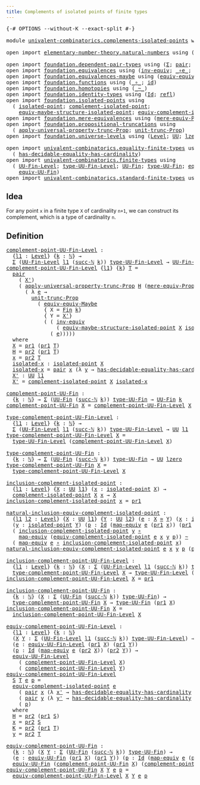 ```yaml
---
title: Complements of isolated points of finite types
---
```


<pre class="Agda"><a id="72" class="Symbol">{-#</a> <a id="76" class="Keyword">OPTIONS</a> <a id="84" class="Pragma">--without-K</a> <a id="96" class="Pragma">--exact-split</a> <a id="110" class="Symbol">#-}</a>

<a id="115" class="Keyword">module</a> <a id="122" href="univalent-combinatorics.complements-isolated-points.html" class="Module">univalent-combinatorics.complements-isolated-points</a> <a id="174" class="Keyword">where</a>

<a id="181" class="Keyword">open</a> <a id="186" class="Keyword">import</a> <a id="193" href="elementary-number-theory.natural-numbers.html" class="Module">elementary-number-theory.natural-numbers</a> <a id="234" class="Keyword">using</a> <a id="240" class="Symbol">(</a><a id="241" href="elementary-number-theory.natural-numbers.html#1444" class="Datatype">ℕ</a><a id="242" class="Symbol">;</a> <a id="244" href="elementary-number-theory.natural-numbers.html#1465" class="InductiveConstructor">zero-ℕ</a><a id="250" class="Symbol">;</a> <a id="252" href="elementary-number-theory.natural-numbers.html#1478" class="InductiveConstructor">succ-ℕ</a><a id="258" class="Symbol">)</a>

<a id="261" class="Keyword">open</a> <a id="266" class="Keyword">import</a> <a id="273" href="foundation.dependent-pair-types.html" class="Module">foundation.dependent-pair-types</a> <a id="305" class="Keyword">using</a> <a id="311" class="Symbol">(</a><a id="312" href="foundation-core.dependent-pair-types.html#502" class="Record">Σ</a><a id="313" class="Symbol">;</a> <a id="315" href="foundation-core.dependent-pair-types.html#575" class="InductiveConstructor">pair</a><a id="319" class="Symbol">;</a> <a id="321" href="foundation-core.dependent-pair-types.html#592" class="Field">pr1</a><a id="324" class="Symbol">;</a> <a id="326" href="foundation-core.dependent-pair-types.html#604" class="Field">pr2</a><a id="329" class="Symbol">)</a>
<a id="331" class="Keyword">open</a> <a id="336" class="Keyword">import</a> <a id="343" href="foundation.equivalences.html" class="Module">foundation.equivalences</a> <a id="367" class="Keyword">using</a> <a id="373" class="Symbol">(</a><a id="374" href="foundation-core.equivalences.html#5707" class="Function">inv-equiv</a><a id="383" class="Symbol">;</a> <a id="385" href="foundation-core.equivalences.html#7843" class="Function Operator">_∘e_</a><a id="389" class="Symbol">;</a> <a id="391" href="foundation-core.equivalences.html#1607" class="Function Operator">_≃_</a><a id="394" class="Symbol">;</a> <a id="396" href="foundation-core.equivalences.html#1807" class="Function">map-equiv</a><a id="405" class="Symbol">)</a>
<a id="407" class="Keyword">open</a> <a id="412" class="Keyword">import</a> <a id="419" href="foundation.equivalences-maybe.html" class="Module">foundation.equivalences-maybe</a> <a id="449" class="Keyword">using</a> <a id="455" class="Symbol">(</a><a id="456" href="foundation.equivalences-maybe.html#15538" class="Function">equiv-equiv-Maybe</a><a id="473" class="Symbol">)</a>
<a id="475" class="Keyword">open</a> <a id="480" class="Keyword">import</a> <a id="487" href="foundation.functions.html" class="Module">foundation.functions</a> <a id="508" class="Keyword">using</a> <a id="514" class="Symbol">(</a><a id="515" href="foundation-core.functions.html#407" class="Function Operator">_∘_</a><a id="518" class="Symbol">;</a> <a id="520" href="foundation-core.functions.html#309" class="Function">id</a><a id="522" class="Symbol">)</a>
<a id="524" class="Keyword">open</a> <a id="529" class="Keyword">import</a> <a id="536" href="foundation.homotopies.html" class="Module">foundation.homotopies</a> <a id="558" class="Keyword">using</a> <a id="564" class="Symbol">(</a><a id="565" href="foundation-core.homotopies.html#467" class="Function Operator">_~_</a><a id="568" class="Symbol">)</a>
<a id="570" class="Keyword">open</a> <a id="575" class="Keyword">import</a> <a id="582" href="foundation.identity-types.html" class="Module">foundation.identity-types</a> <a id="608" class="Keyword">using</a> <a id="614" class="Symbol">(</a><a id="615" href="foundation-core.identity-types.html#641" class="Datatype">Id</a><a id="617" class="Symbol">;</a> <a id="619" href="foundation-core.identity-types.html#694" class="InductiveConstructor">refl</a><a id="623" class="Symbol">)</a>
<a id="625" class="Keyword">open</a> <a id="630" class="Keyword">import</a> <a id="637" href="foundation.isolated-points.html" class="Module">foundation.isolated-points</a> <a id="664" class="Keyword">using</a>
  <a id="672" class="Symbol">(</a> <a id="674" href="foundation.isolated-points.html#2324" class="Function">isolated-point</a><a id="688" class="Symbol">;</a> <a id="690" href="foundation.isolated-points.html#2460" class="Function">complement-isolated-point</a><a id="715" class="Symbol">;</a>
    <a id="721" href="foundation.isolated-points.html#11473" class="Function">equiv-maybe-structure-isolated-point</a><a id="757" class="Symbol">;</a> <a id="759" href="foundation.isolated-points.html#12006" class="Function">equiv-complement-isolated-point</a><a id="790" class="Symbol">)</a>
<a id="792" class="Keyword">open</a> <a id="797" class="Keyword">import</a> <a id="804" href="foundation.mere-equivalences.html" class="Module">foundation.mere-equivalences</a> <a id="833" class="Keyword">using</a> <a id="839" class="Symbol">(</a><a id="840" href="foundation.mere-equivalences.html#1292" class="Function">mere-equiv-Prop</a><a id="855" class="Symbol">)</a>
<a id="857" class="Keyword">open</a> <a id="862" class="Keyword">import</a> <a id="869" href="foundation.propositional-truncations.html" class="Module">foundation.propositional-truncations</a> <a id="906" class="Keyword">using</a>
  <a id="914" class="Symbol">(</a> <a id="916" href="foundation.propositional-truncations.html#5581" class="Function">apply-universal-property-trunc-Prop</a><a id="951" class="Symbol">;</a> <a id="953" href="foundation.propositional-truncations.html#2096" class="Function">unit-trunc-Prop</a><a id="968" class="Symbol">)</a>
<a id="970" class="Keyword">open</a> <a id="975" class="Keyword">import</a> <a id="982" href="foundation.universe-levels.html" class="Module">foundation.universe-levels</a> <a id="1009" class="Keyword">using</a> <a id="1015" class="Symbol">(</a><a id="1016" href="Agda.Primitive.html#597" class="Postulate">Level</a><a id="1021" class="Symbol">;</a> <a id="1023" href="foundation-core.universe-levels.html#222" class="Primitive">UU</a><a id="1025" class="Symbol">;</a> <a id="1027" href="Agda.Primitive.html#764" class="Primitive">lzero</a><a id="1032" class="Symbol">)</a>

<a id="1035" class="Keyword">open</a> <a id="1040" class="Keyword">import</a> <a id="1047" href="univalent-combinatorics.equality-finite-types.html" class="Module">univalent-combinatorics.equality-finite-types</a> <a id="1093" class="Keyword">using</a>
  <a id="1101" class="Symbol">(</a> <a id="1103" href="univalent-combinatorics.equality-finite-types.html#2869" class="Function">has-decidable-equality-has-cardinality</a><a id="1141" class="Symbol">)</a>
<a id="1143" class="Keyword">open</a> <a id="1148" class="Keyword">import</a> <a id="1155" href="univalent-combinatorics.finite-types.html" class="Module">univalent-combinatorics.finite-types</a> <a id="1192" class="Keyword">using</a>
  <a id="1200" class="Symbol">(</a> <a id="1202" href="univalent-combinatorics.finite-types.html#4620" class="Function">UU-Fin-Level</a><a id="1214" class="Symbol">;</a> <a id="1216" href="univalent-combinatorics.finite-types.html#4715" class="Function">type-UU-Fin-Level</a><a id="1233" class="Symbol">;</a> <a id="1235" href="univalent-combinatorics.finite-types.html#5061" class="Function">UU-Fin</a><a id="1241" class="Symbol">;</a> <a id="1243" href="univalent-combinatorics.finite-types.html#5123" class="Function">type-UU-Fin</a><a id="1254" class="Symbol">;</a> <a id="1256" href="univalent-combinatorics.finite-types.html#15948" class="Function">equiv-UU-Fin-Level</a><a id="1274" class="Symbol">;</a>
    <a id="1280" href="univalent-combinatorics.finite-types.html#17390" class="Function">equiv-UU-Fin</a><a id="1292" class="Symbol">)</a>
<a id="1294" class="Keyword">open</a> <a id="1299" class="Keyword">import</a> <a id="1306" href="univalent-combinatorics.standard-finite-types.html" class="Module">univalent-combinatorics.standard-finite-types</a> <a id="1352" class="Keyword">using</a> <a id="1358" class="Symbol">(</a><a id="1359" href="univalent-combinatorics.standard-finite-types.html#2085" class="Function">Fin</a><a id="1362" class="Symbol">)</a>
</pre>
## Idea

For any point `x` in a finite type `X` of cardinality `n+1`, we can construct its complement, which is a type of cardinality `n`.

## Definition

<pre class="Agda"><a id="complement-point-UU-Fin-Level"></a><a id="1532" href="univalent-combinatorics.complements-isolated-points.html#1532" class="Function">complement-point-UU-Fin-Level</a> <a id="1562" class="Symbol">:</a>
  <a id="1566" class="Symbol">{</a><a id="1567" href="univalent-combinatorics.complements-isolated-points.html#1567" class="Bound">l1</a> <a id="1570" class="Symbol">:</a> <a id="1572" href="Agda.Primitive.html#597" class="Postulate">Level</a><a id="1577" class="Symbol">}</a> <a id="1579" class="Symbol">{</a><a id="1580" href="univalent-combinatorics.complements-isolated-points.html#1580" class="Bound">k</a> <a id="1582" class="Symbol">:</a> <a id="1584" href="elementary-number-theory.natural-numbers.html#1444" class="Datatype">ℕ</a><a id="1585" class="Symbol">}</a> <a id="1587" class="Symbol">→</a>
  <a id="1591" href="foundation-core.dependent-pair-types.html#502" class="Record">Σ</a> <a id="1593" class="Symbol">(</a><a id="1594" href="univalent-combinatorics.finite-types.html#4620" class="Function">UU-Fin-Level</a> <a id="1607" href="univalent-combinatorics.complements-isolated-points.html#1567" class="Bound">l1</a> <a id="1610" class="Symbol">(</a><a id="1611" href="elementary-number-theory.natural-numbers.html#1478" class="InductiveConstructor">succ-ℕ</a> <a id="1618" href="univalent-combinatorics.complements-isolated-points.html#1580" class="Bound">k</a><a id="1619" class="Symbol">))</a> <a id="1622" href="univalent-combinatorics.finite-types.html#4715" class="Function">type-UU-Fin-Level</a> <a id="1640" class="Symbol">→</a> <a id="1642" href="univalent-combinatorics.finite-types.html#4620" class="Function">UU-Fin-Level</a> <a id="1655" href="univalent-combinatorics.complements-isolated-points.html#1567" class="Bound">l1</a> <a id="1658" href="univalent-combinatorics.complements-isolated-points.html#1580" class="Bound">k</a>
<a id="1660" href="univalent-combinatorics.complements-isolated-points.html#1532" class="Function">complement-point-UU-Fin-Level</a> <a id="1690" class="Symbol">{</a><a id="1691" href="univalent-combinatorics.complements-isolated-points.html#1691" class="Bound">l1</a><a id="1693" class="Symbol">}</a> <a id="1695" class="Symbol">{</a><a id="1696" href="univalent-combinatorics.complements-isolated-points.html#1696" class="Bound">k</a><a id="1697" class="Symbol">}</a> <a id="1699" href="univalent-combinatorics.complements-isolated-points.html#1699" class="Bound">T</a> <a id="1701" class="Symbol">=</a>
  <a id="1705" href="foundation-core.dependent-pair-types.html#575" class="InductiveConstructor">pair</a>
    <a id="1714" class="Symbol">(</a> <a id="1716" href="univalent-combinatorics.complements-isolated-points.html#2195" class="Function">X&#39;</a><a id="1718" class="Symbol">)</a>
    <a id="1724" class="Symbol">(</a> <a id="1726" href="foundation.propositional-truncations.html#5581" class="Function">apply-universal-property-trunc-Prop</a> <a id="1762" href="univalent-combinatorics.complements-isolated-points.html#2058" class="Function">H</a> <a id="1764" class="Symbol">(</a><a id="1765" href="foundation.mere-equivalences.html#1292" class="Function">mere-equiv-Prop</a> <a id="1781" class="Symbol">(</a><a id="1782" href="univalent-combinatorics.standard-finite-types.html#2085" class="Function">Fin</a> <a id="1786" href="univalent-combinatorics.complements-isolated-points.html#1696" class="Bound">k</a><a id="1787" class="Symbol">)</a> <a id="1789" href="univalent-combinatorics.complements-isolated-points.html#2195" class="Function">X&#39;</a><a id="1791" class="Symbol">)</a>
      <a id="1799" class="Symbol">(</a> <a id="1801" class="Symbol">λ</a> <a id="1803" href="univalent-combinatorics.complements-isolated-points.html#1803" class="Bound">e</a> <a id="1805" class="Symbol">→</a>
        <a id="1815" href="foundation.propositional-truncations.html#2096" class="Function">unit-trunc-Prop</a>
          <a id="1841" class="Symbol">(</a> <a id="1843" href="foundation.equivalences-maybe.html#15538" class="Function">equiv-equiv-Maybe</a>
            <a id="1873" class="Symbol">{</a> <a id="1875" class="Argument">X</a> <a id="1877" class="Symbol">=</a> <a id="1879" href="univalent-combinatorics.standard-finite-types.html#2085" class="Function">Fin</a> <a id="1883" href="univalent-combinatorics.complements-isolated-points.html#1696" class="Bound">k</a><a id="1884" class="Symbol">}</a>
            <a id="1898" class="Symbol">{</a> <a id="1900" class="Argument">Y</a> <a id="1902" class="Symbol">=</a> <a id="1904" href="univalent-combinatorics.complements-isolated-points.html#2195" class="Function">X&#39;</a><a id="1906" class="Symbol">}</a>
            <a id="1920" class="Symbol">(</a> <a id="1922" class="Symbol">(</a> <a id="1924" href="foundation-core.equivalences.html#5707" class="Function">inv-equiv</a>
                <a id="1950" class="Symbol">(</a> <a id="1952" href="foundation.isolated-points.html#11473" class="Function">equiv-maybe-structure-isolated-point</a> <a id="1989" href="univalent-combinatorics.complements-isolated-points.html#2040" class="Function">X</a> <a id="1991" href="univalent-combinatorics.complements-isolated-points.html#2088" class="Function">isolated-x</a><a id="2001" class="Symbol">))</a> <a id="2004" href="foundation-core.equivalences.html#7843" class="Function Operator">∘e</a>
              <a id="2021" class="Symbol">(</a> <a id="2023" href="univalent-combinatorics.complements-isolated-points.html#1803" class="Bound">e</a><a id="2024" class="Symbol">)))))</a>
  <a id="2032" class="Keyword">where</a>
  <a id="2040" href="univalent-combinatorics.complements-isolated-points.html#2040" class="Function">X</a> <a id="2042" class="Symbol">=</a> <a id="2044" href="foundation-core.dependent-pair-types.html#592" class="Field">pr1</a> <a id="2048" class="Symbol">(</a><a id="2049" href="foundation-core.dependent-pair-types.html#592" class="Field">pr1</a> <a id="2053" href="univalent-combinatorics.complements-isolated-points.html#1699" class="Bound">T</a><a id="2054" class="Symbol">)</a>
  <a id="2058" href="univalent-combinatorics.complements-isolated-points.html#2058" class="Function">H</a> <a id="2060" class="Symbol">=</a> <a id="2062" href="foundation-core.dependent-pair-types.html#604" class="Field">pr2</a> <a id="2066" class="Symbol">(</a><a id="2067" href="foundation-core.dependent-pair-types.html#592" class="Field">pr1</a> <a id="2071" href="univalent-combinatorics.complements-isolated-points.html#1699" class="Bound">T</a><a id="2072" class="Symbol">)</a>
  <a id="2076" href="univalent-combinatorics.complements-isolated-points.html#2076" class="Function">x</a> <a id="2078" class="Symbol">=</a> <a id="2080" href="foundation-core.dependent-pair-types.html#604" class="Field">pr2</a> <a id="2084" href="univalent-combinatorics.complements-isolated-points.html#1699" class="Bound">T</a>
  <a id="2088" href="univalent-combinatorics.complements-isolated-points.html#2088" class="Function">isolated-x</a> <a id="2099" class="Symbol">:</a> <a id="2101" href="foundation.isolated-points.html#2324" class="Function">isolated-point</a> <a id="2116" href="univalent-combinatorics.complements-isolated-points.html#2040" class="Function">X</a>
  <a id="2120" href="univalent-combinatorics.complements-isolated-points.html#2088" class="Function">isolated-x</a> <a id="2131" class="Symbol">=</a> <a id="2133" href="foundation-core.dependent-pair-types.html#575" class="InductiveConstructor">pair</a> <a id="2138" href="univalent-combinatorics.complements-isolated-points.html#2076" class="Function">x</a> <a id="2140" class="Symbol">(λ</a> <a id="2143" href="univalent-combinatorics.complements-isolated-points.html#2143" class="Bound">y</a> <a id="2145" class="Symbol">→</a> <a id="2147" href="univalent-combinatorics.equality-finite-types.html#2869" class="Function">has-decidable-equality-has-cardinality</a> <a id="2186" href="univalent-combinatorics.complements-isolated-points.html#2058" class="Function">H</a> <a id="2188" href="univalent-combinatorics.complements-isolated-points.html#2076" class="Function">x</a> <a id="2190" href="univalent-combinatorics.complements-isolated-points.html#2143" class="Bound">y</a><a id="2191" class="Symbol">)</a>
  <a id="2195" href="univalent-combinatorics.complements-isolated-points.html#2195" class="Function">X&#39;</a> <a id="2198" class="Symbol">:</a> <a id="2200" href="foundation-core.universe-levels.html#222" class="Primitive">UU</a> <a id="2203" href="univalent-combinatorics.complements-isolated-points.html#1691" class="Bound">l1</a>
  <a id="2208" href="univalent-combinatorics.complements-isolated-points.html#2195" class="Function">X&#39;</a> <a id="2211" class="Symbol">=</a> <a id="2213" href="foundation.isolated-points.html#2460" class="Function">complement-isolated-point</a> <a id="2239" href="univalent-combinatorics.complements-isolated-points.html#2040" class="Function">X</a> <a id="2241" href="univalent-combinatorics.complements-isolated-points.html#2088" class="Function">isolated-x</a>

<a id="complement-point-UU-Fin"></a><a id="2253" href="univalent-combinatorics.complements-isolated-points.html#2253" class="Function">complement-point-UU-Fin</a> <a id="2277" class="Symbol">:</a>
  <a id="2281" class="Symbol">{</a><a id="2282" href="univalent-combinatorics.complements-isolated-points.html#2282" class="Bound">k</a> <a id="2284" class="Symbol">:</a> <a id="2286" href="elementary-number-theory.natural-numbers.html#1444" class="Datatype">ℕ</a><a id="2287" class="Symbol">}</a> <a id="2289" class="Symbol">→</a> <a id="2291" href="foundation-core.dependent-pair-types.html#502" class="Record">Σ</a> <a id="2293" class="Symbol">(</a><a id="2294" href="univalent-combinatorics.finite-types.html#5061" class="Function">UU-Fin</a> <a id="2301" class="Symbol">(</a><a id="2302" href="elementary-number-theory.natural-numbers.html#1478" class="InductiveConstructor">succ-ℕ</a> <a id="2309" href="univalent-combinatorics.complements-isolated-points.html#2282" class="Bound">k</a><a id="2310" class="Symbol">))</a> <a id="2313" href="univalent-combinatorics.finite-types.html#5123" class="Function">type-UU-Fin</a> <a id="2325" class="Symbol">→</a> <a id="2327" href="univalent-combinatorics.finite-types.html#5061" class="Function">UU-Fin</a> <a id="2334" href="univalent-combinatorics.complements-isolated-points.html#2282" class="Bound">k</a>
<a id="2336" href="univalent-combinatorics.complements-isolated-points.html#2253" class="Function">complement-point-UU-Fin</a> <a id="2360" href="univalent-combinatorics.complements-isolated-points.html#2360" class="Bound">X</a> <a id="2362" class="Symbol">=</a> <a id="2364" href="univalent-combinatorics.complements-isolated-points.html#1532" class="Function">complement-point-UU-Fin-Level</a> <a id="2394" href="univalent-combinatorics.complements-isolated-points.html#2360" class="Bound">X</a>

<a id="type-complement-point-UU-Fin-Level"></a><a id="2397" href="univalent-combinatorics.complements-isolated-points.html#2397" class="Function">type-complement-point-UU-Fin-Level</a> <a id="2432" class="Symbol">:</a>
  <a id="2436" class="Symbol">{</a><a id="2437" href="univalent-combinatorics.complements-isolated-points.html#2437" class="Bound">l1</a> <a id="2440" class="Symbol">:</a> <a id="2442" href="Agda.Primitive.html#597" class="Postulate">Level</a><a id="2447" class="Symbol">}</a> <a id="2449" class="Symbol">{</a><a id="2450" href="univalent-combinatorics.complements-isolated-points.html#2450" class="Bound">k</a> <a id="2452" class="Symbol">:</a> <a id="2454" href="elementary-number-theory.natural-numbers.html#1444" class="Datatype">ℕ</a><a id="2455" class="Symbol">}</a> <a id="2457" class="Symbol">→</a>
  <a id="2461" href="foundation-core.dependent-pair-types.html#502" class="Record">Σ</a> <a id="2463" class="Symbol">(</a><a id="2464" href="univalent-combinatorics.finite-types.html#4620" class="Function">UU-Fin-Level</a> <a id="2477" href="univalent-combinatorics.complements-isolated-points.html#2437" class="Bound">l1</a> <a id="2480" class="Symbol">(</a><a id="2481" href="elementary-number-theory.natural-numbers.html#1478" class="InductiveConstructor">succ-ℕ</a> <a id="2488" href="univalent-combinatorics.complements-isolated-points.html#2450" class="Bound">k</a><a id="2489" class="Symbol">))</a> <a id="2492" href="univalent-combinatorics.finite-types.html#4715" class="Function">type-UU-Fin-Level</a> <a id="2510" class="Symbol">→</a> <a id="2512" href="foundation-core.universe-levels.html#222" class="Primitive">UU</a> <a id="2515" href="univalent-combinatorics.complements-isolated-points.html#2437" class="Bound">l1</a>
<a id="2518" href="univalent-combinatorics.complements-isolated-points.html#2397" class="Function">type-complement-point-UU-Fin-Level</a> <a id="2553" href="univalent-combinatorics.complements-isolated-points.html#2553" class="Bound">X</a> <a id="2555" class="Symbol">=</a>
  <a id="2559" href="univalent-combinatorics.finite-types.html#4715" class="Function">type-UU-Fin-Level</a> <a id="2577" class="Symbol">(</a><a id="2578" href="univalent-combinatorics.complements-isolated-points.html#1532" class="Function">complement-point-UU-Fin-Level</a> <a id="2608" href="univalent-combinatorics.complements-isolated-points.html#2553" class="Bound">X</a><a id="2609" class="Symbol">)</a>

<a id="type-complement-point-UU-Fin"></a><a id="2612" href="univalent-combinatorics.complements-isolated-points.html#2612" class="Function">type-complement-point-UU-Fin</a> <a id="2641" class="Symbol">:</a>
  <a id="2645" class="Symbol">{</a><a id="2646" href="univalent-combinatorics.complements-isolated-points.html#2646" class="Bound">k</a> <a id="2648" class="Symbol">:</a> <a id="2650" href="elementary-number-theory.natural-numbers.html#1444" class="Datatype">ℕ</a><a id="2651" class="Symbol">}</a> <a id="2653" class="Symbol">→</a> <a id="2655" href="foundation-core.dependent-pair-types.html#502" class="Record">Σ</a> <a id="2657" class="Symbol">(</a><a id="2658" href="univalent-combinatorics.finite-types.html#5061" class="Function">UU-Fin</a> <a id="2665" class="Symbol">(</a><a id="2666" href="elementary-number-theory.natural-numbers.html#1478" class="InductiveConstructor">succ-ℕ</a> <a id="2673" href="univalent-combinatorics.complements-isolated-points.html#2646" class="Bound">k</a><a id="2674" class="Symbol">))</a> <a id="2677" href="univalent-combinatorics.finite-types.html#5123" class="Function">type-UU-Fin</a> <a id="2689" class="Symbol">→</a> <a id="2691" href="foundation-core.universe-levels.html#222" class="Primitive">UU</a> <a id="2694" href="Agda.Primitive.html#764" class="Primitive">lzero</a>
<a id="2700" href="univalent-combinatorics.complements-isolated-points.html#2612" class="Function">type-complement-point-UU-Fin</a> <a id="2729" href="univalent-combinatorics.complements-isolated-points.html#2729" class="Bound">X</a> <a id="2731" class="Symbol">=</a>
  <a id="2735" href="univalent-combinatorics.complements-isolated-points.html#2397" class="Function">type-complement-point-UU-Fin-Level</a> <a id="2770" href="univalent-combinatorics.complements-isolated-points.html#2729" class="Bound">X</a>

<a id="inclusion-complement-isolated-point"></a><a id="2773" href="univalent-combinatorics.complements-isolated-points.html#2773" class="Function">inclusion-complement-isolated-point</a> <a id="2809" class="Symbol">:</a>
  <a id="2813" class="Symbol">{</a><a id="2814" href="univalent-combinatorics.complements-isolated-points.html#2814" class="Bound">l1</a> <a id="2817" class="Symbol">:</a> <a id="2819" href="Agda.Primitive.html#597" class="Postulate">Level</a><a id="2824" class="Symbol">}</a> <a id="2826" class="Symbol">{</a><a id="2827" href="univalent-combinatorics.complements-isolated-points.html#2827" class="Bound">X</a> <a id="2829" class="Symbol">:</a> <a id="2831" href="foundation-core.universe-levels.html#222" class="Primitive">UU</a> <a id="2834" href="univalent-combinatorics.complements-isolated-points.html#2814" class="Bound">l1</a><a id="2836" class="Symbol">}</a> <a id="2838" class="Symbol">(</a><a id="2839" href="univalent-combinatorics.complements-isolated-points.html#2839" class="Bound">x</a> <a id="2841" class="Symbol">:</a> <a id="2843" href="foundation.isolated-points.html#2324" class="Function">isolated-point</a> <a id="2858" href="univalent-combinatorics.complements-isolated-points.html#2827" class="Bound">X</a><a id="2859" class="Symbol">)</a> <a id="2861" class="Symbol">→</a>
  <a id="2865" href="foundation.isolated-points.html#2460" class="Function">complement-isolated-point</a> <a id="2891" href="univalent-combinatorics.complements-isolated-points.html#2827" class="Bound">X</a> <a id="2893" href="univalent-combinatorics.complements-isolated-points.html#2839" class="Bound">x</a> <a id="2895" class="Symbol">→</a> <a id="2897" href="univalent-combinatorics.complements-isolated-points.html#2827" class="Bound">X</a>
<a id="2899" href="univalent-combinatorics.complements-isolated-points.html#2773" class="Function">inclusion-complement-isolated-point</a> <a id="2935" href="univalent-combinatorics.complements-isolated-points.html#2935" class="Bound">x</a> <a id="2937" class="Symbol">=</a> <a id="2939" href="foundation-core.dependent-pair-types.html#592" class="Field">pr1</a>

<a id="natural-inclusion-equiv-complement-isolated-point"></a><a id="2944" href="univalent-combinatorics.complements-isolated-points.html#2944" class="Function">natural-inclusion-equiv-complement-isolated-point</a> <a id="2994" class="Symbol">:</a>
  <a id="2998" class="Symbol">{</a><a id="2999" href="univalent-combinatorics.complements-isolated-points.html#2999" class="Bound">l1</a> <a id="3002" href="univalent-combinatorics.complements-isolated-points.html#3002" class="Bound">l2</a> <a id="3005" class="Symbol">:</a> <a id="3007" href="Agda.Primitive.html#597" class="Postulate">Level</a><a id="3012" class="Symbol">}</a> <a id="3014" class="Symbol">{</a><a id="3015" href="univalent-combinatorics.complements-isolated-points.html#3015" class="Bound">X</a> <a id="3017" class="Symbol">:</a> <a id="3019" href="foundation-core.universe-levels.html#222" class="Primitive">UU</a> <a id="3022" href="univalent-combinatorics.complements-isolated-points.html#2999" class="Bound">l1</a><a id="3024" class="Symbol">}</a> <a id="3026" class="Symbol">{</a><a id="3027" href="univalent-combinatorics.complements-isolated-points.html#3027" class="Bound">Y</a> <a id="3029" class="Symbol">:</a> <a id="3031" href="foundation-core.universe-levels.html#222" class="Primitive">UU</a> <a id="3034" href="univalent-combinatorics.complements-isolated-points.html#3002" class="Bound">l2</a><a id="3036" class="Symbol">}</a> <a id="3038" class="Symbol">(</a><a id="3039" href="univalent-combinatorics.complements-isolated-points.html#3039" class="Bound">e</a> <a id="3041" class="Symbol">:</a> <a id="3043" href="univalent-combinatorics.complements-isolated-points.html#3015" class="Bound">X</a> <a id="3045" href="foundation-core.equivalences.html#1607" class="Function Operator">≃</a> <a id="3047" href="univalent-combinatorics.complements-isolated-points.html#3027" class="Bound">Y</a><a id="3048" class="Symbol">)</a> <a id="3050" class="Symbol">(</a><a id="3051" href="univalent-combinatorics.complements-isolated-points.html#3051" class="Bound">x</a> <a id="3053" class="Symbol">:</a> <a id="3055" href="foundation.isolated-points.html#2324" class="Function">isolated-point</a> <a id="3070" href="univalent-combinatorics.complements-isolated-points.html#3015" class="Bound">X</a><a id="3071" class="Symbol">)</a>
  <a id="3075" class="Symbol">(</a><a id="3076" href="univalent-combinatorics.complements-isolated-points.html#3076" class="Bound">y</a> <a id="3078" class="Symbol">:</a> <a id="3080" href="foundation.isolated-points.html#2324" class="Function">isolated-point</a> <a id="3095" href="univalent-combinatorics.complements-isolated-points.html#3027" class="Bound">Y</a><a id="3096" class="Symbol">)</a> <a id="3098" class="Symbol">(</a><a id="3099" href="univalent-combinatorics.complements-isolated-points.html#3099" class="Bound">p</a> <a id="3101" class="Symbol">:</a> <a id="3103" href="foundation-core.identity-types.html#641" class="Datatype">Id</a> <a id="3106" class="Symbol">(</a><a id="3107" href="foundation-core.equivalences.html#1807" class="Function">map-equiv</a> <a id="3117" href="univalent-combinatorics.complements-isolated-points.html#3039" class="Bound">e</a> <a id="3119" class="Symbol">(</a><a id="3120" href="foundation-core.dependent-pair-types.html#592" class="Field">pr1</a> <a id="3124" href="univalent-combinatorics.complements-isolated-points.html#3051" class="Bound">x</a><a id="3125" class="Symbol">))</a> <a id="3128" class="Symbol">(</a><a id="3129" href="foundation-core.dependent-pair-types.html#592" class="Field">pr1</a> <a id="3133" href="univalent-combinatorics.complements-isolated-points.html#3076" class="Bound">y</a><a id="3134" class="Symbol">))</a> <a id="3137" class="Symbol">→</a>
  <a id="3141" class="Symbol">(</a> <a id="3143" href="univalent-combinatorics.complements-isolated-points.html#2773" class="Function">inclusion-complement-isolated-point</a> <a id="3179" href="univalent-combinatorics.complements-isolated-points.html#3076" class="Bound">y</a> <a id="3181" href="foundation-core.functions.html#407" class="Function Operator">∘</a>
    <a id="3187" href="foundation-core.equivalences.html#1807" class="Function">map-equiv</a> <a id="3197" class="Symbol">(</a><a id="3198" href="foundation.isolated-points.html#12006" class="Function">equiv-complement-isolated-point</a> <a id="3230" href="univalent-combinatorics.complements-isolated-points.html#3039" class="Bound">e</a> <a id="3232" href="univalent-combinatorics.complements-isolated-points.html#3051" class="Bound">x</a> <a id="3234" href="univalent-combinatorics.complements-isolated-points.html#3076" class="Bound">y</a> <a id="3236" href="univalent-combinatorics.complements-isolated-points.html#3099" class="Bound">p</a><a id="3237" class="Symbol">))</a> <a id="3240" href="foundation-core.homotopies.html#467" class="Function Operator">~</a>
  <a id="3244" class="Symbol">(</a> <a id="3246" href="foundation-core.equivalences.html#1807" class="Function">map-equiv</a> <a id="3256" href="univalent-combinatorics.complements-isolated-points.html#3039" class="Bound">e</a> <a id="3258" href="foundation-core.functions.html#407" class="Function Operator">∘</a> <a id="3260" href="univalent-combinatorics.complements-isolated-points.html#2773" class="Function">inclusion-complement-isolated-point</a> <a id="3296" href="univalent-combinatorics.complements-isolated-points.html#3051" class="Bound">x</a><a id="3297" class="Symbol">)</a>
<a id="3299" href="univalent-combinatorics.complements-isolated-points.html#2944" class="Function">natural-inclusion-equiv-complement-isolated-point</a> <a id="3349" href="univalent-combinatorics.complements-isolated-points.html#3349" class="Bound">e</a> <a id="3351" href="univalent-combinatorics.complements-isolated-points.html#3351" class="Bound">x</a> <a id="3353" href="univalent-combinatorics.complements-isolated-points.html#3353" class="Bound">y</a> <a id="3355" href="univalent-combinatorics.complements-isolated-points.html#3355" class="Bound">p</a> <a id="3357" class="Symbol">(</a><a id="3358" href="foundation-core.dependent-pair-types.html#575" class="InductiveConstructor">pair</a> <a id="3363" href="univalent-combinatorics.complements-isolated-points.html#3363" class="Bound">x&#39;</a> <a id="3366" href="univalent-combinatorics.complements-isolated-points.html#3366" class="Bound">f</a><a id="3367" class="Symbol">)</a> <a id="3369" class="Symbol">=</a> <a id="3371" href="foundation-core.identity-types.html#694" class="InductiveConstructor">refl</a>

<a id="inclusion-complement-point-UU-Fin-Level"></a><a id="3377" href="univalent-combinatorics.complements-isolated-points.html#3377" class="Function">inclusion-complement-point-UU-Fin-Level</a> <a id="3417" class="Symbol">:</a>
  <a id="3421" class="Symbol">{</a><a id="3422" href="univalent-combinatorics.complements-isolated-points.html#3422" class="Bound">l1</a> <a id="3425" class="Symbol">:</a> <a id="3427" href="Agda.Primitive.html#597" class="Postulate">Level</a><a id="3432" class="Symbol">}</a> <a id="3434" class="Symbol">{</a><a id="3435" href="univalent-combinatorics.complements-isolated-points.html#3435" class="Bound">k</a> <a id="3437" class="Symbol">:</a> <a id="3439" href="elementary-number-theory.natural-numbers.html#1444" class="Datatype">ℕ</a><a id="3440" class="Symbol">}</a> <a id="3442" class="Symbol">(</a><a id="3443" href="univalent-combinatorics.complements-isolated-points.html#3443" class="Bound">X</a> <a id="3445" class="Symbol">:</a> <a id="3447" href="foundation-core.dependent-pair-types.html#502" class="Record">Σ</a> <a id="3449" class="Symbol">(</a><a id="3450" href="univalent-combinatorics.finite-types.html#4620" class="Function">UU-Fin-Level</a> <a id="3463" href="univalent-combinatorics.complements-isolated-points.html#3422" class="Bound">l1</a> <a id="3466" class="Symbol">(</a><a id="3467" href="elementary-number-theory.natural-numbers.html#1478" class="InductiveConstructor">succ-ℕ</a> <a id="3474" href="univalent-combinatorics.complements-isolated-points.html#3435" class="Bound">k</a><a id="3475" class="Symbol">))</a> <a id="3478" href="univalent-combinatorics.finite-types.html#4715" class="Function">type-UU-Fin-Level</a><a id="3495" class="Symbol">)</a> <a id="3497" class="Symbol">→</a>
  <a id="3501" href="univalent-combinatorics.complements-isolated-points.html#2397" class="Function">type-complement-point-UU-Fin-Level</a> <a id="3536" href="univalent-combinatorics.complements-isolated-points.html#3443" class="Bound">X</a> <a id="3538" class="Symbol">→</a> <a id="3540" href="univalent-combinatorics.finite-types.html#4715" class="Function">type-UU-Fin-Level</a> <a id="3558" class="Symbol">(</a><a id="3559" href="foundation-core.dependent-pair-types.html#592" class="Field">pr1</a> <a id="3563" href="univalent-combinatorics.complements-isolated-points.html#3443" class="Bound">X</a><a id="3564" class="Symbol">)</a>
<a id="3566" href="univalent-combinatorics.complements-isolated-points.html#3377" class="Function">inclusion-complement-point-UU-Fin-Level</a> <a id="3606" href="univalent-combinatorics.complements-isolated-points.html#3606" class="Bound">X</a> <a id="3608" class="Symbol">=</a> <a id="3610" href="foundation-core.dependent-pair-types.html#592" class="Field">pr1</a>

<a id="inclusion-complement-point-UU-Fin"></a><a id="3615" href="univalent-combinatorics.complements-isolated-points.html#3615" class="Function">inclusion-complement-point-UU-Fin</a> <a id="3649" class="Symbol">:</a>
  <a id="3653" class="Symbol">{</a><a id="3654" href="univalent-combinatorics.complements-isolated-points.html#3654" class="Bound">k</a> <a id="3656" class="Symbol">:</a> <a id="3658" href="elementary-number-theory.natural-numbers.html#1444" class="Datatype">ℕ</a><a id="3659" class="Symbol">}</a> <a id="3661" class="Symbol">(</a><a id="3662" href="univalent-combinatorics.complements-isolated-points.html#3662" class="Bound">X</a> <a id="3664" class="Symbol">:</a> <a id="3666" href="foundation-core.dependent-pair-types.html#502" class="Record">Σ</a> <a id="3668" class="Symbol">(</a><a id="3669" href="univalent-combinatorics.finite-types.html#5061" class="Function">UU-Fin</a> <a id="3676" class="Symbol">(</a><a id="3677" href="elementary-number-theory.natural-numbers.html#1478" class="InductiveConstructor">succ-ℕ</a> <a id="3684" href="univalent-combinatorics.complements-isolated-points.html#3654" class="Bound">k</a><a id="3685" class="Symbol">))</a> <a id="3688" href="univalent-combinatorics.finite-types.html#5123" class="Function">type-UU-Fin</a><a id="3699" class="Symbol">)</a> <a id="3701" class="Symbol">→</a>
  <a id="3705" href="univalent-combinatorics.complements-isolated-points.html#2612" class="Function">type-complement-point-UU-Fin</a> <a id="3734" href="univalent-combinatorics.complements-isolated-points.html#3662" class="Bound">X</a> <a id="3736" class="Symbol">→</a> <a id="3738" href="univalent-combinatorics.finite-types.html#5123" class="Function">type-UU-Fin</a> <a id="3750" class="Symbol">(</a><a id="3751" href="foundation-core.dependent-pair-types.html#592" class="Field">pr1</a> <a id="3755" href="univalent-combinatorics.complements-isolated-points.html#3662" class="Bound">X</a><a id="3756" class="Symbol">)</a>
<a id="3758" href="univalent-combinatorics.complements-isolated-points.html#3615" class="Function">inclusion-complement-point-UU-Fin</a> <a id="3792" href="univalent-combinatorics.complements-isolated-points.html#3792" class="Bound">X</a> <a id="3794" class="Symbol">=</a>
  <a id="3798" href="univalent-combinatorics.complements-isolated-points.html#3377" class="Function">inclusion-complement-point-UU-Fin-Level</a> <a id="3838" href="univalent-combinatorics.complements-isolated-points.html#3792" class="Bound">X</a>

<a id="equiv-complement-point-UU-Fin-Level"></a><a id="3841" href="univalent-combinatorics.complements-isolated-points.html#3841" class="Function">equiv-complement-point-UU-Fin-Level</a> <a id="3877" class="Symbol">:</a>
  <a id="3881" class="Symbol">{</a><a id="3882" href="univalent-combinatorics.complements-isolated-points.html#3882" class="Bound">l1</a> <a id="3885" class="Symbol">:</a> <a id="3887" href="Agda.Primitive.html#597" class="Postulate">Level</a><a id="3892" class="Symbol">}</a> <a id="3894" class="Symbol">{</a><a id="3895" href="univalent-combinatorics.complements-isolated-points.html#3895" class="Bound">k</a> <a id="3897" class="Symbol">:</a> <a id="3899" href="elementary-number-theory.natural-numbers.html#1444" class="Datatype">ℕ</a><a id="3900" class="Symbol">}</a>
  <a id="3904" class="Symbol">(</a><a id="3905" href="univalent-combinatorics.complements-isolated-points.html#3905" class="Bound">X</a> <a id="3907" href="univalent-combinatorics.complements-isolated-points.html#3907" class="Bound">Y</a> <a id="3909" class="Symbol">:</a> <a id="3911" href="foundation-core.dependent-pair-types.html#502" class="Record">Σ</a> <a id="3913" class="Symbol">(</a><a id="3914" href="univalent-combinatorics.finite-types.html#4620" class="Function">UU-Fin-Level</a> <a id="3927" href="univalent-combinatorics.complements-isolated-points.html#3882" class="Bound">l1</a> <a id="3930" class="Symbol">(</a><a id="3931" href="elementary-number-theory.natural-numbers.html#1478" class="InductiveConstructor">succ-ℕ</a> <a id="3938" href="univalent-combinatorics.complements-isolated-points.html#3895" class="Bound">k</a><a id="3939" class="Symbol">))</a> <a id="3942" href="univalent-combinatorics.finite-types.html#4715" class="Function">type-UU-Fin-Level</a><a id="3959" class="Symbol">)</a> <a id="3961" class="Symbol">→</a>
  <a id="3965" class="Symbol">(</a><a id="3966" href="univalent-combinatorics.complements-isolated-points.html#3966" class="Bound">e</a> <a id="3968" class="Symbol">:</a> <a id="3970" href="univalent-combinatorics.finite-types.html#15948" class="Function">equiv-UU-Fin-Level</a> <a id="3989" class="Symbol">(</a><a id="3990" href="foundation-core.dependent-pair-types.html#592" class="Field">pr1</a> <a id="3994" href="univalent-combinatorics.complements-isolated-points.html#3905" class="Bound">X</a><a id="3995" class="Symbol">)</a> <a id="3997" class="Symbol">(</a><a id="3998" href="foundation-core.dependent-pair-types.html#592" class="Field">pr1</a> <a id="4002" href="univalent-combinatorics.complements-isolated-points.html#3907" class="Bound">Y</a><a id="4003" class="Symbol">))</a>
  <a id="4008" class="Symbol">(</a><a id="4009" href="univalent-combinatorics.complements-isolated-points.html#4009" class="Bound">p</a> <a id="4011" class="Symbol">:</a> <a id="4013" href="foundation-core.identity-types.html#641" class="Datatype">Id</a> <a id="4016" class="Symbol">(</a><a id="4017" href="foundation-core.equivalences.html#1807" class="Function">map-equiv</a> <a id="4027" href="univalent-combinatorics.complements-isolated-points.html#3966" class="Bound">e</a> <a id="4029" class="Symbol">(</a><a id="4030" href="foundation-core.dependent-pair-types.html#604" class="Field">pr2</a> <a id="4034" href="univalent-combinatorics.complements-isolated-points.html#3905" class="Bound">X</a><a id="4035" class="Symbol">))</a> <a id="4038" class="Symbol">(</a><a id="4039" href="foundation-core.dependent-pair-types.html#604" class="Field">pr2</a> <a id="4043" href="univalent-combinatorics.complements-isolated-points.html#3907" class="Bound">Y</a><a id="4044" class="Symbol">))</a> <a id="4047" class="Symbol">→</a>
  <a id="4051" href="univalent-combinatorics.finite-types.html#15948" class="Function">equiv-UU-Fin-Level</a>
    <a id="4074" class="Symbol">(</a> <a id="4076" href="univalent-combinatorics.complements-isolated-points.html#1532" class="Function">complement-point-UU-Fin-Level</a> <a id="4106" href="univalent-combinatorics.complements-isolated-points.html#3905" class="Bound">X</a><a id="4107" class="Symbol">)</a>
    <a id="4113" class="Symbol">(</a> <a id="4115" href="univalent-combinatorics.complements-isolated-points.html#1532" class="Function">complement-point-UU-Fin-Level</a> <a id="4145" href="univalent-combinatorics.complements-isolated-points.html#3907" class="Bound">Y</a><a id="4146" class="Symbol">)</a>
<a id="4148" href="univalent-combinatorics.complements-isolated-points.html#3841" class="Function">equiv-complement-point-UU-Fin-Level</a>
  <a id="4186" href="univalent-combinatorics.complements-isolated-points.html#4186" class="Bound">S</a> <a id="4188" href="univalent-combinatorics.complements-isolated-points.html#4188" class="Bound">T</a> <a id="4190" href="univalent-combinatorics.complements-isolated-points.html#4190" class="Bound">e</a> <a id="4192" href="univalent-combinatorics.complements-isolated-points.html#4192" class="Bound">p</a> <a id="4194" class="Symbol">=</a>
  <a id="4198" href="foundation.isolated-points.html#12006" class="Function">equiv-complement-isolated-point</a> <a id="4230" href="univalent-combinatorics.complements-isolated-points.html#4190" class="Bound">e</a>
    <a id="4236" class="Symbol">(</a> <a id="4238" href="foundation-core.dependent-pair-types.html#575" class="InductiveConstructor">pair</a> <a id="4243" href="univalent-combinatorics.complements-isolated-points.html#4407" class="Function">x</a> <a id="4245" class="Symbol">(λ</a> <a id="4248" href="univalent-combinatorics.complements-isolated-points.html#4248" class="Bound">x&#39;</a> <a id="4251" class="Symbol">→</a> <a id="4253" href="univalent-combinatorics.equality-finite-types.html#2869" class="Function">has-decidable-equality-has-cardinality</a> <a id="4292" href="univalent-combinatorics.complements-isolated-points.html#4389" class="Function">H</a> <a id="4294" href="univalent-combinatorics.complements-isolated-points.html#4407" class="Function">x</a> <a id="4296" href="univalent-combinatorics.complements-isolated-points.html#4248" class="Bound">x&#39;</a><a id="4298" class="Symbol">))</a>
    <a id="4305" class="Symbol">(</a> <a id="4307" href="foundation-core.dependent-pair-types.html#575" class="InductiveConstructor">pair</a> <a id="4312" href="univalent-combinatorics.complements-isolated-points.html#4437" class="Function">y</a> <a id="4314" class="Symbol">(λ</a> <a id="4317" href="univalent-combinatorics.complements-isolated-points.html#4317" class="Bound">y&#39;</a> <a id="4320" class="Symbol">→</a> <a id="4322" href="univalent-combinatorics.equality-finite-types.html#2869" class="Function">has-decidable-equality-has-cardinality</a> <a id="4361" href="univalent-combinatorics.complements-isolated-points.html#4419" class="Function">K</a> <a id="4363" href="univalent-combinatorics.complements-isolated-points.html#4437" class="Function">y</a> <a id="4365" href="univalent-combinatorics.complements-isolated-points.html#4317" class="Bound">y&#39;</a><a id="4367" class="Symbol">))</a>
    <a id="4374" class="Symbol">(</a> <a id="4376" href="univalent-combinatorics.complements-isolated-points.html#4192" class="Bound">p</a><a id="4377" class="Symbol">)</a>
  <a id="4381" class="Keyword">where</a>
  <a id="4389" href="univalent-combinatorics.complements-isolated-points.html#4389" class="Function">H</a> <a id="4391" class="Symbol">=</a> <a id="4393" href="foundation-core.dependent-pair-types.html#604" class="Field">pr2</a> <a id="4397" class="Symbol">(</a><a id="4398" href="foundation-core.dependent-pair-types.html#592" class="Field">pr1</a> <a id="4402" href="univalent-combinatorics.complements-isolated-points.html#4186" class="Bound">S</a><a id="4403" class="Symbol">)</a>
  <a id="4407" href="univalent-combinatorics.complements-isolated-points.html#4407" class="Function">x</a> <a id="4409" class="Symbol">=</a> <a id="4411" href="foundation-core.dependent-pair-types.html#604" class="Field">pr2</a> <a id="4415" href="univalent-combinatorics.complements-isolated-points.html#4186" class="Bound">S</a>
  <a id="4419" href="univalent-combinatorics.complements-isolated-points.html#4419" class="Function">K</a> <a id="4421" class="Symbol">=</a> <a id="4423" href="foundation-core.dependent-pair-types.html#604" class="Field">pr2</a> <a id="4427" class="Symbol">(</a><a id="4428" href="foundation-core.dependent-pair-types.html#592" class="Field">pr1</a> <a id="4432" href="univalent-combinatorics.complements-isolated-points.html#4188" class="Bound">T</a><a id="4433" class="Symbol">)</a>
  <a id="4437" href="univalent-combinatorics.complements-isolated-points.html#4437" class="Function">y</a> <a id="4439" class="Symbol">=</a> <a id="4441" href="foundation-core.dependent-pair-types.html#604" class="Field">pr2</a> <a id="4445" href="univalent-combinatorics.complements-isolated-points.html#4188" class="Bound">T</a>

<a id="equiv-complement-point-UU-Fin"></a><a id="4448" href="univalent-combinatorics.complements-isolated-points.html#4448" class="Function">equiv-complement-point-UU-Fin</a> <a id="4478" class="Symbol">:</a>
  <a id="4482" class="Symbol">{</a><a id="4483" href="univalent-combinatorics.complements-isolated-points.html#4483" class="Bound">k</a> <a id="4485" class="Symbol">:</a> <a id="4487" href="elementary-number-theory.natural-numbers.html#1444" class="Datatype">ℕ</a><a id="4488" class="Symbol">}</a> <a id="4490" class="Symbol">(</a><a id="4491" href="univalent-combinatorics.complements-isolated-points.html#4491" class="Bound">X</a> <a id="4493" href="univalent-combinatorics.complements-isolated-points.html#4493" class="Bound">Y</a> <a id="4495" class="Symbol">:</a> <a id="4497" href="foundation-core.dependent-pair-types.html#502" class="Record">Σ</a> <a id="4499" class="Symbol">(</a><a id="4500" href="univalent-combinatorics.finite-types.html#5061" class="Function">UU-Fin</a> <a id="4507" class="Symbol">(</a><a id="4508" href="elementary-number-theory.natural-numbers.html#1478" class="InductiveConstructor">succ-ℕ</a> <a id="4515" href="univalent-combinatorics.complements-isolated-points.html#4483" class="Bound">k</a><a id="4516" class="Symbol">))</a> <a id="4519" href="univalent-combinatorics.finite-types.html#5123" class="Function">type-UU-Fin</a><a id="4530" class="Symbol">)</a> <a id="4532" class="Symbol">→</a>
  <a id="4536" class="Symbol">(</a><a id="4537" href="univalent-combinatorics.complements-isolated-points.html#4537" class="Bound">e</a> <a id="4539" class="Symbol">:</a> <a id="4541" href="univalent-combinatorics.finite-types.html#17390" class="Function">equiv-UU-Fin</a> <a id="4554" class="Symbol">(</a><a id="4555" href="foundation-core.dependent-pair-types.html#592" class="Field">pr1</a> <a id="4559" href="univalent-combinatorics.complements-isolated-points.html#4491" class="Bound">X</a><a id="4560" class="Symbol">)</a> <a id="4562" class="Symbol">(</a><a id="4563" href="foundation-core.dependent-pair-types.html#592" class="Field">pr1</a> <a id="4567" href="univalent-combinatorics.complements-isolated-points.html#4493" class="Bound">Y</a><a id="4568" class="Symbol">))</a> <a id="4571" class="Symbol">(</a><a id="4572" href="univalent-combinatorics.complements-isolated-points.html#4572" class="Bound">p</a> <a id="4574" class="Symbol">:</a> <a id="4576" href="foundation-core.identity-types.html#641" class="Datatype">Id</a> <a id="4579" class="Symbol">(</a><a id="4580" href="foundation-core.equivalences.html#1807" class="Function">map-equiv</a> <a id="4590" href="univalent-combinatorics.complements-isolated-points.html#4537" class="Bound">e</a> <a id="4592" class="Symbol">(</a><a id="4593" href="foundation-core.dependent-pair-types.html#604" class="Field">pr2</a> <a id="4597" href="univalent-combinatorics.complements-isolated-points.html#4491" class="Bound">X</a><a id="4598" class="Symbol">))</a> <a id="4601" class="Symbol">(</a><a id="4602" href="foundation-core.dependent-pair-types.html#604" class="Field">pr2</a> <a id="4606" href="univalent-combinatorics.complements-isolated-points.html#4493" class="Bound">Y</a><a id="4607" class="Symbol">))</a> <a id="4610" class="Symbol">→</a>
  <a id="4614" href="univalent-combinatorics.finite-types.html#17390" class="Function">equiv-UU-Fin</a> <a id="4627" class="Symbol">(</a><a id="4628" href="univalent-combinatorics.complements-isolated-points.html#2253" class="Function">complement-point-UU-Fin</a> <a id="4652" href="univalent-combinatorics.complements-isolated-points.html#4491" class="Bound">X</a><a id="4653" class="Symbol">)</a> <a id="4655" class="Symbol">(</a><a id="4656" href="univalent-combinatorics.complements-isolated-points.html#2253" class="Function">complement-point-UU-Fin</a> <a id="4680" href="univalent-combinatorics.complements-isolated-points.html#4493" class="Bound">Y</a><a id="4681" class="Symbol">)</a>
<a id="4683" href="univalent-combinatorics.complements-isolated-points.html#4448" class="Function">equiv-complement-point-UU-Fin</a> <a id="4713" href="univalent-combinatorics.complements-isolated-points.html#4713" class="Bound">X</a> <a id="4715" href="univalent-combinatorics.complements-isolated-points.html#4715" class="Bound">Y</a> <a id="4717" href="univalent-combinatorics.complements-isolated-points.html#4717" class="Bound">e</a> <a id="4719" href="univalent-combinatorics.complements-isolated-points.html#4719" class="Bound">p</a> <a id="4721" class="Symbol">=</a>
  <a id="4725" href="univalent-combinatorics.complements-isolated-points.html#3841" class="Function">equiv-complement-point-UU-Fin-Level</a> <a id="4761" href="univalent-combinatorics.complements-isolated-points.html#4713" class="Bound">X</a> <a id="4763" href="univalent-combinatorics.complements-isolated-points.html#4715" class="Bound">Y</a> <a id="4765" href="univalent-combinatorics.complements-isolated-points.html#4717" class="Bound">e</a> <a id="4767" href="univalent-combinatorics.complements-isolated-points.html#4719" class="Bound">p</a>
</pre>